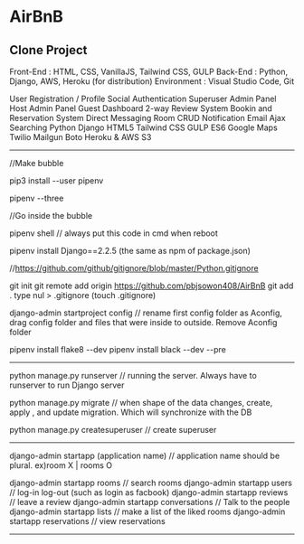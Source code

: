 # AirBnB
Clone Project
-----------------------------------------------------------
Front-End   : HTML, CSS, VanillaJS, Tailwind CSS, GULP
Back-End    : Python, Django, AWS, Heroku (for distribution)
Environment : Visual Studio Code, Git

<Features>
User Registration / Profile
Social Authentication
Superuser Admin Panel
Host Admin Panel
Guest Dashboard
2-way Review System
Bookin and Reservation System
Direct Messaging
Room CRUD
Notification Email
Ajax Searching
  
<Technologies>
Python
Django
HTML5
Tailwind CSS
GULP
ES6
Google Maps
Twilio
Mailgun
Boto
Heroku & AWS S3
  
--------------------------------------

//Make bubble

pip3 install --user pipenv

pipenv --three

//Go inside the bubble

pipenv shell  // always put this code in cmd when reboot

pipenv install Django==2.2.5 (the same as npm of package.json)

//https://github.com/github/gitignore/blob/master/Python.gitignore

git init
git remote add origin https://github.com/pbjsowon408/AirBnB
git add .
type nul > .gitignore (touch .gitignore)

django-admin startproject config // rename first config folder as Aconfig, drag config folder and files that were inside to outside. Remove Aconfig folder

pipenv install flake8 --dev
pipenv install black --dev --pre

--------------------------------------------
python manage.py runserver // running the server. Always have to runserver to run Django server

python manage.py migrate // when shape of the data changes, create, apply , and update migration. Which will synchronize with the DB

python manage.py createsuperuser // create superuser

---------------------------------------------

django-admin startapp (application name) // application name should be plural. ex)room X   |   rooms O

django-admin startapp rooms // search rooms
django-admin startapp users // log-in log-out  (such as login as facbook)
django-admin startapp reviews // leave a review
django-admin startapp conversations // Talk to the people
django-admin startapp lists // make a list of the liked rooms
django-admin startapp reservations // view reservations

---------------------------------------------------------

